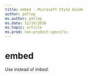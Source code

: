 ```yaml
---
title: embed - Microsoft Style Guide
author: pallep
ms.author: pallep
ms.date: 11/19/2016
ms.topic: article
ms.prod: non-product-specific
---
```


# embed

Use instead of *imbed*.
